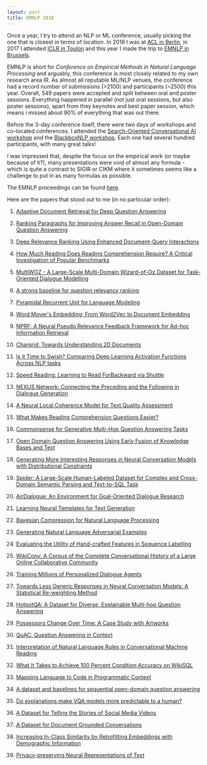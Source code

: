 ```yaml
---
layout: post
title: EMNLP 2018
---
```


Once a year, I try to attend an NLP or ML conference, usually picking the one that is closest in terms of location.
In 2016 I was at [ACL in Berlin](https://chauff.github.io/2016-08-12-acl2016/), in 2017 I attended 
[ICLR in Toulon](https://chauff.github.io/2017-04-25-iclr2017/) and this year I made the trip to [EMNLP in Brussels](http://emnlp2018.org/).

EMNLP is short for *Conference on Empirical Methods in Natural Language Processing* and arguably, this conference
is most closely related to my own research area IR. As almost all reputable ML/NLP venues, the conference had a record number of
submissions (>2100) and participants (~2500) this year. Overall, 549 papers were accepted and split between oral and poster sessions.
Everything happened in parallel (not just oral sessions, but also poster sessions), apart from they keynotes and 
best paper session, which means i missed about 90% of everything that was out there.

Before the 3-day conference itself, there were two days of workshops and co-located conferences. I attended the 
[Search-Oriented Conversational AI workshop](https://scai.info/) and the [BlackboxNLP workshop](https://blackboxnlp.github.io/).
Each one had several hundred participants, with many great talks! 

I was impressed that, despite the focus on the empirical work (or maybe because of it?), many presentations were void
of almost any formula - which is quite a contrast to SIGIR or CIKM where it sometimes seems like a challenge to put in
as many formulas as possible.

The EMNLP proceedings can be found [here](https://aclanthology.coli.uni-saarland.de/events/emnlp-2018). 

Here are the papers that stood out to me (in no particular order):


1. [Adaptive Document Retrieval for Deep Question Answering](https://aclanthology.coli.uni-saarland.de/papers/D18-1055/d18-1055)

38. [Ranking Paragraphs for Improving Answer Recall in Open-Domain Question Answering](https://aclanthology.coli.uni-saarland.de/papers/D18-1053/d18-1053)

29. [Deep Relevance Ranking Using Enhanced Document-Query Interactions](https://aclanthology.coli.uni-saarland.de/papers/D18-1211/d18-1211)

1. [How Much Reading Does Reading Comprehension Require? A Critical Investigation of Popular Benchmarks](https://aclanthology.coli.uni-saarland.de/papers/D18-1546/d18-1546)

2. [MultiWOZ - A Large-Scale Multi-Domain Wizard-of-Oz Dataset for Task-Oriented Dialogue Modelling](https://aclanthology.coli.uni-saarland.de/papers/D18-1547/d18-1547)

3. [A strong baseline for question relevancy ranking](https://aclanthology.coli.uni-saarland.de/papers/D18-1515/d18-1515)

4. [Pyramidal Recurrent Unit for Language Modeling](https://aclanthology.coli.uni-saarland.de/papers/D18-1491/d18-1491)

5. [Word Mover's Embedding: From Word2Vec to Document Embedding](https://aclanthology.coli.uni-saarland.de/papers/D18-1482/d18-1482)

6. [NPRF: A Neural Pseudo Relevance Feedback Framework for Ad-hoc Information Retrieval](https://aclanthology.coli.uni-saarland.de/papers/D18-1478/d18-1478)

7. [Chargrid: Towards Understanding 2D Documents](https://aclanthology.coli.uni-saarland.de/papers/D18-1476/d18-1476)

8. [Is it Time to Swish? Comparing Deep Learning Activation Functions Across NLP tasks](https://aclanthology.coli.uni-saarland.de/papers/D18-1472/d18-1472)

9. [Speed Reading: Learning to Read ForBackward via Shuttle](https://aclanthology.coli.uni-saarland.de/papers/D18-1474/d18-1474)

10. [NEXUS Network: Connecting the Preceding and the Following in Dialogue Generation](https://aclanthology.coli.uni-saarland.de/papers/D18-1463/d18-1463)

11. [A Neural Local Coherence Model for Text Quality Assessment](https://aclanthology.coli.uni-saarland.de/papers/D18-1464/d18-1464)

12. [What Makes Reading Comprehension Questions Easier?](https://aclanthology.coli.uni-saarland.de/papers/D18-1453/d18-1453)

13. [Commonsense for Generative Multi-Hop Question Answering Tasks](https://aclanthology.coli.uni-saarland.de/papers/D18-1454/d18-1454)

14. [Open Domain Question Answering Using Early Fusion of Knowledge Bases and Text](https://aclanthology.coli.uni-saarland.de/papers/D18-1455/d18-1455)

15. [Generating More Interesting Responses in Neural Conversation Models with Distributional Constraints](https://aclanthology.coli.uni-saarland.de/papers/D18-1431/d18-1431)

16. [Spider: A Large-Scale Human-Labeled Dataset for Complex and Cross-Domain Semantic Parsing and Text-to-SQL Task](https://aclanthology.coli.uni-saarland.de/papers/D18-1425/d18-1425)

17. [AirDialogue: An Environment for Goal-Oriented Dialogue Research](https://aclanthology.coli.uni-saarland.de/papers/D18-1419/d18-1419)

18. [Learning Neural Templates for Text Generation](https://aclanthology.coli.uni-saarland.de/papers/D18-1356/d18-1356)

19. [Bayesian Compression for Natural Language Processing](https://aclanthology.coli.uni-saarland.de/papers/D18-1319/d18-1319)

20. [Generating Natural Language Adversarial Examples](https://aclanthology.coli.uni-saarland.de/papers/D18-1316/d18-1316)

21. [Evaluating the Utility of Hand-crafted Features in Sequence Labelling](https://aclanthology.coli.uni-saarland.de/papers/D18-1310/d18-1310)

22. [WikiConv: A Corpus of the Complete Conversational History of a Large Online Collaborative Community](https://aclanthology.coli.uni-saarland.de/papers/D18-1305/d18-1305)

23. [Training Millions of Personalized Dialogue Agents](https://aclanthology.coli.uni-saarland.de/papers/D18-1298/d18-1298)

24. [Towards Less Generic Responses in Neural Conversation Models: A Statistical Re-weighting Method](https://aclanthology.coli.uni-saarland.de/papers/D18-1297/d18-1297)

25. [HotpotQA: A Dataset for Diverse, Explainable Multi-hop Question Answering](https://aclanthology.coli.uni-saarland.de/papers/D18-1259/d18-1259)

26. [Possessors Change Over Time: A Case Study with Artworks](https://aclanthology.coli.uni-saarland.de/papers/D18-1251/d18-1251)

27. [QuAC: Question Answering in Context](https://aclanthology.coli.uni-saarland.de/papers/D18-1241/d18-1241)

28. [Interpretation of Natural Language Rules in Conversational Machine Reading](https://aclanthology.coli.uni-saarland.de/papers/D18-1233/d18-1233)

30. [What It Takes to Achieve 100 Percent Condition Accuracy on WikiSQL](https://aclanthology.coli.uni-saarland.de/papers/D18-1197/d18-1197)

31. [Mapping Language to Code in Programmatic Context](https://aclanthology.coli.uni-saarland.de/papers/D18-1192/d18-1192)

32. [A dataset and baselines for sequential open-domain question answering](https://aclanthology.coli.uni-saarland.de/papers/D18-1134/d18-1134)

33. [Do explanations make VQA models more predictable to a human?](https://aclanthology.coli.uni-saarland.de/papers/D18-1128/d18-1128)

34. [A Dataset for Telling the Stories of Social Media Videos](https://aclanthology.coli.uni-saarland.de/papers/D18-1117/d18-1117)

35. [A Dataset for Document Grounded Conversations](https://aclanthology.coli.uni-saarland.de/papers/D18-1076/d18-1076)

36. [Increasing In-Class Similarity by Retrofitting Embeddings with Demographic Information](https://aclanthology.coli.uni-saarland.de/papers/D18-1070/d18-1070)

39. [Privacy-preserving Neural Representations of Text](https://aclanthology.coli.uni-saarland.de/papers/D18-1001/d18-1001)





